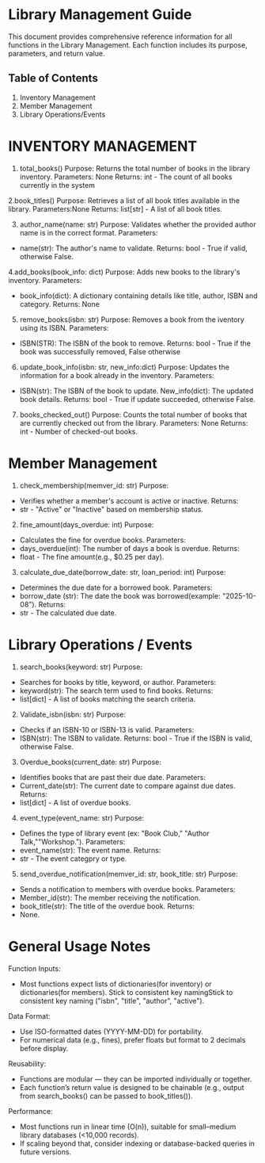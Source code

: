 # Library Management Guide

This document provides comprehensive reference information for all functions in the Library Management. Each function includes its purpose, parameters, and return value.

## Table of Contents 
1. Inventory Management
2. Member Management
3. Library Operations/Events

# INVENTORY MANAGEMENT 
1. total_books()
Purpose: Returns the total number of books in the library inventory.
Parameters: None
Returns: int - The count of all books currently in the system

2.book_titles()
Purpose: Retrieves a list of all book titles available in the library.
Parameters:None
Returns: list[str] - A list of all book titles. 

3. author_name(name: str)
Purpose: Validates whether the provided author name is in the correct format.
Parameters:
- name(str): The author's name to validate.
Returns: bool - True if valid, otherwise False.

4.add_books(book_info: dict)
Purpose: Adds new books to the library's inventory.
Parameters: 
- book_info(dict): A dictionary containing details like title, author, ISBN and category.
Returns: None

5. remove_books(isbn: str)
Purpose: Removes a book from the iventory using its ISBN.
Parameters:
- ISBN(STR): The ISBN of the book to remove.
Returns: bool - True if the book was successfully removed, False otherwise

6. update_book_info(isbn: str, new_info:dict)
Purpose: Updates the information for a book already in the inventory.
Parameters:
- ISBN(str): The ISBN of the book to update. New_info(dict): The updated book details.
Returns: bool - True if update succeeded, otherwise False.

7. books_checked_out()
Purpose: Counts the total number of books that are currently checked out from the library.
Parameters: None
Returns: int - Number of checked-out books. 

# Member Management
1. check_membership(memver_id: str)
Purpose:
- Verifies whether a member's account is active or inactive.
Returns:
- str - "Active" or "Inactive" based on membership status.

2. fine_amount(days_overdue: int)
Purpose:
- Calculates the fine for overdue books.
Parameters:
- days_overdue(int): The number of days a book is overdue.
Returns:
- float - The fine amount(e.g., $0.25 per day).

3. calculate_due_date(borrow_date: str, loan_period: int)
Purpose:
- Determines the due date for a borrowed book.
Parameters:
- borrow_date (str): The date the book was borrowed(example: "2025-10-08").
Returns:
- str - The calculated due date.

# Library Operations / Events 
1. search_books(keyword: str)
Purpose:
- Searches for books by title, keyword, or author.
Parameters:
- keyword(str): The search term used to find books.
Returns:
- list[dict] - A list of books matching the search criteria.

2. Validate_isbn(isbn: str)
Purpose:
- Checks if an ISBN-10 or ISBN-13 is valid.
Parameters:
- ISBN(str): The ISBN to validate.
Returns:
bool - True if the ISBN is valid, otherwise False.

3. Overdue_books(current_date: str)
Purpose:
- Identifies books that are past their due date.
Parameters:
- Current_date(str): The current date to compare against due dates.
Returns:
- list[dict] - A list of overdue books.

4. event_type(event_name: str)
Purpose:
- Defines the type of library event (ex: "Book Club," "Author Talk,""Workshop.").
Parameters:
- event_name(str): The event name.
Returns:
- str - The event categpry or type.

5. send_overdue_notification(memver_id: str, book_title: str)
Purpose:
- Sends a notification to members with overdue books.
Parameters:
- Member_id(str): The member receiving the notification.
- book_title(str): The title of the overdue book.
Returns:
- None.



# General Usage Notes
Function Inputs:
- Most functions expect lists of dictionaries(for inventory) or dictionaries(for members). Stick to consistent key namingStick to consistent key naming ("isbn", "title", "author", "active").

Data Format:
- Use ISO-formatted dates (YYYY-MM-DD) for portability.
- For numerical data (e.g., fines), prefer floats but format to 2 decimals before display.

Reusability:
- Functions are modular — they can be imported individually or together.
- Each function’s return value is designed to be chainable (e.g., output from search_books() can be passed to book_titles()).

Performance:
 - Most functions run in linear time (O(n)), suitable for small–medium library databases (<10,000 records).
- If scaling beyond that, consider indexing or database-backed queries in future versions.
